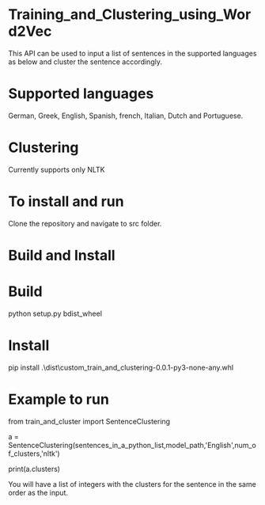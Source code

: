 # Training_and_Clustering_using_Word2Vec

This API can be used to input a list of sentences in the supported languages as below and cluster the sentence accordingly.

# Supported languages

German, Greek, English, Spanish, french, Italian, Dutch and Portuguese.

# Clustering

Currently supports only NLTK

# To install and run

Clone the repository and navigate to src folder.

# Build and Install

# Build
python setup.py bdist_wheel
# Install
pip install .\dist\custom_train_and_clustering-0.0.1-py3-none-any.whl

# Example to run

from train_and_cluster import SentenceClustering

a = SentenceClustering(sentences_in_a_python_list,model_path,'English',num_of_clusters,'nltk')

print(a.clusters)

You will have a list of integers with the clusters for the sentence in the same order as the input.
